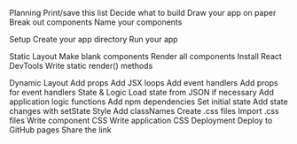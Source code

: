 
Planning
Print/save this list Decide what to build Draw your app on paper 
Break out components 
Name your components

Setup
Create your app directory 
Run your app

Static Layout
Make blank components 
Render all components 
Install React DevTools
Write static render() methods

Dynamic Layout 
Add props
Add JSX loops
Add event handlers
Add props for event handlers
State & Logic
Load state from JSON if necessary Add application logic functions Add npm dependencies
Set initial state
Add state changes with setState Style
Add classNames Create .css files Import .css files Write component CSS Write application CSS
Deployment
Deploy to GitHub pages Share the link